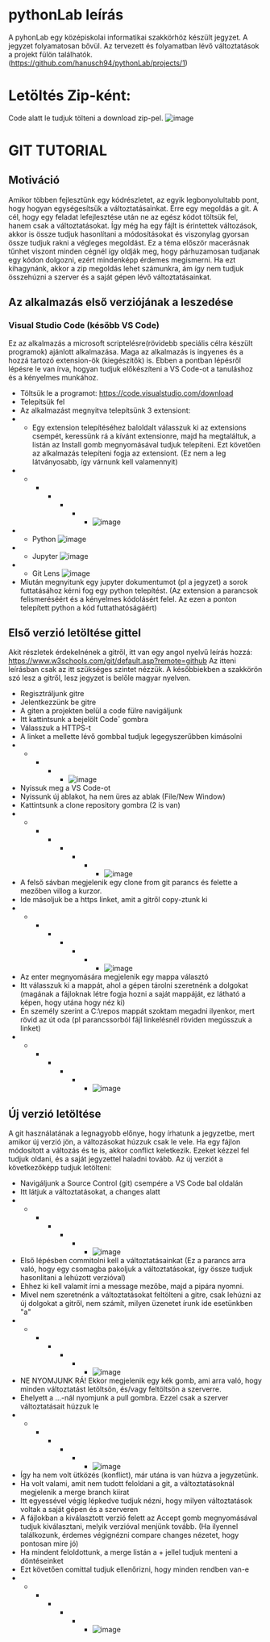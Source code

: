 # pythonLab leírás

A pyhonLab egy középiskolai informatikai szakkörhöz készült jegyzet.
A jegyzet folyamatosan bővül. Az tervezett és folyamatban lévő változtatások a projekt fülön találhatók.(https://github.com/hanusch94/pythonLab/projects/1)

# Letöltés Zip-ként:
Code alatt le tudjuk tölteni a download zip-pel.
![image](https://user-images.githubusercontent.com/13373740/165831894-aa912a89-c738-46cd-89c1-b6d040e631a8.png)

# GIT TUTORIAL
## Motiváció
Amikor többen fejlesztünk egy kódrészletet, az egyik legbonyolultabb pont, hogy hogyan egységesítsük a változtatásainkat. Erre egy megoldás a git. A cél, hogy egy feladat lefejlesztése után ne az egész kódot töltsük fel, hanem csak a változtatásokat. Így még ha egy fájlt is érintettek változások, akkor is össze tudjuk hasonlítani a módosításokat és viszonylag gyorsan össze tudjuk rakni a végleges megoldást.
Ez a téma először macerásnak tűnhet viszont minden cégnél így oldják meg, hogy párhuzamosan tudjanak egy kódon dolgozni, ezért mindenképp érdemes megismerni. Ha ezt kihagynánk, akkor a zip megoldás lehet számunkra, ám így nem tudjuk összehúzni a szerver és a saját gépen lévő változtatásainkat.

## Az alkalmazás első verziójának a leszedése
### Visual Studio Code (később VS Code)
Ez az alkalmazás a microsoft scriptelésre(rövidebb speciális célra készült programok) ajánlott alkalmazása. Maga az alkalmazás is ingyenes és a hozzá tartozó extension-ök (kiegészítők) is.
Ebben a pontban lépésről lépésre le van írva, hogyan tudjuk előkészíteni a VS Code-ot a tanuláshoz és a kényelmes munkához.
- Töltsük le a programot: https://code.visualstudio.com/download
- Telepítsük fel
- Az alkalmazást megnyitva telepítsünk 3 extensiont:
- - Egy extension telepítéséhez baloldalt válasszuk ki az extensions csempét, keressünk rá a kívánt extensionre, majd ha megtaláltuk, a listán az Install gomb megnyomásával tudjuk telepíteni. Ezt követően az alkalmazás telepíteni fogja az extensiont. (Ez nem a leg látványosabb, így várnunk kell valamennyit)
- - - - - - - ![image](https://user-images.githubusercontent.com/13373740/166009165-973970df-138e-4344-9bea-96903102d9c3.png)
- - Python ![image](https://user-images.githubusercontent.com/13373740/166008407-df44f01a-75a1-4633-b337-c534ad86bc04.png)
- - Jupyter ![image](https://user-images.githubusercontent.com/13373740/166008840-80c634de-3b9e-4c1e-a89c-7c85385f46c3.png)
- - Git Lens ![image](https://user-images.githubusercontent.com/13373740/166008995-3ed6456c-d0c5-4c57-9ed4-f73471b8aca2.png)
- Miután megnyitunk egy jupyter dokumentumot (pl a jegyzet) a sorok futtatásához kérni fog egy python telepítést. (Az extension a parancsok felismeréséért és a kényelmes kódolásért felel. Az ezen a ponton telepített python a kód futtathatóságáért)

## Első verzió letöltése gittel
Akit részletek érdekelnének a gitről, itt van egy angol nyelvű leírás hozzá: https://www.w3schools.com/git/default.asp?remote=github
Az itteni leírásban csak az itt szükséges szintet nézzük. A későbbiekben a szakkörön szó lesz a gitről, lesz jegyzet is belőle magyar nyelven.
- Regisztráljunk gitre
- Jelentkezzünk be gitre
- A giten a projekten belül a code fülre navigáljunk
- Itt kattintsunk a bejelölt Codeˇ gombra
- Válasszuk a HTTPS-t
- A linket a mellette lévő gombbal tudjuk legegyszerűbben kimásolni
- - - - - ![image](https://user-images.githubusercontent.com/13373740/165829067-d2bee694-6cb5-4959-bbc3-d99e4cae0883.png)
- Nyissuk meg a VS Code-ot
- Nyissunk új ablakot, ha nem üres az ablak (File/New Window)
- Kattintsunk a clone repository gombra (2 is van)
- - - - - - - - ![image](https://user-images.githubusercontent.com/13373740/166056067-8cf3197f-47f0-4584-a9d2-360729305906.png)
- A felső sávban megjelenik egy clone from git parancs és felette a mezőben villog a kurzor.
- Ide másoljuk be a https linket, amit a gitről copy-ztunk ki
- - - - - - - - ![image](https://user-images.githubusercontent.com/13373740/166058758-a46a7dc1-d127-4248-bb09-592c087654f7.png)
- Az enter megnyomására megjelenik egy mappa választó
- Itt válasszuk ki a mappát, ahol a gépen tárolni szeretnénk a dolgokat (magának a fájloknak létre fogja hozni a saját mappáját, ez látható a képen, hogy utána hogy néz ki)
- Én személy szerint a C:\repos mappát szoktam megadni ilyenkor, mert rövid az út oda (pl parancssorból fájl linkelésnél röviden megússzuk a linket)
- - - - - - - ![image](https://user-images.githubusercontent.com/13373740/166064169-2453bfb0-5654-4965-ab3b-a1444bd08aa9.png)

## Új verzió letöltése
A git használatának a legnagyobb előnye, hogy írhatunk a jegyzetbe, mert amikor új verzió jön, a változásokat húzzuk csak le vele. Ha egy fájlon módosított a változás és te is, akkor conflict keletkezik. Ezeket kézzel fel tudjuk oldani, és a saját jegyzettel haladni tovább.
Az új verziót a következőképp tudjuk letölteni:
- Navigáljunk a Source Control (git) csempére a VS Code bal oldalán
- Itt látjuk a változtatásokat, a changes alatt
- - - - - - - ![image](https://user-images.githubusercontent.com/13373740/166070834-ff065294-c85e-484f-86cf-a9eec6880e12.png)
- Első lépésben commitolni kell a változtatásainkat (Ez a parancs arra való, hogy egy csomagba pakoljuk a változtatásokat, így össze tudjuk hasonlítani a lehúzott verzióval)
- Ehhez ki kell valamit írni a message mezőbe, majd a pipára nyomni.
- Mivel nem szeretnénk a változtatásokat feltölteni a gitre, csak lehúzni az új dolgokat a gitről, nem számít, milyen üzenetet írunk ide esetünkben "a"
- - - - - - - ![image](https://user-images.githubusercontent.com/13373740/166073643-0d0a512b-c175-4635-b334-1d3d6e8b0ffb.png)
- NE NYOMJUNK RÁ! Ekkor megjelenik egy kék gomb, ami arra való, hogy minden változtatást letöltsön, és/vagy feltöltsön a szerverre.
- Ehelyett a ...-nál nyomjunk a pull gombra. Ezzel csak a szerver változtatásait húzzuk le
- - - - - - - ![image](https://user-images.githubusercontent.com/13373740/166074279-b3553cfd-c667-4dbd-9fdd-2a81b1ad5565.png)
- Így ha nem volt ütközés (konflict), már utána is van húzva a jegyzetünk.
- Ha volt valami, amit nem tudott feloldani a git, a változtatásoknál megjelenik a merge branch kiirat
- Itt egyessével végig lépkedve tudjuk nézni, hogy milyen változtatások voltak a saját gépen és a szerveren
- A fájlokban a kiválasztott verzió felett az Accept gomb megnyomásával tudjuk kiválasztani, melyik verzióval menjünk tovább. (Ha ilyennel találkozunk, érdemes végignézni compare changes nézetet, hogy pontosan mire jó)
- Ha mindent feloldottunk, a merge listán a + jellel tudjuk menteni a döntéseinket
- Ezt követően comittal tudjuk ellenőrizni, hogy minden rendben van-e
- - - - - - - ![image](https://user-images.githubusercontent.com/13373740/166075610-b78da85f-d964-4bac-bad8-6d9eb9b85bd0.png)
